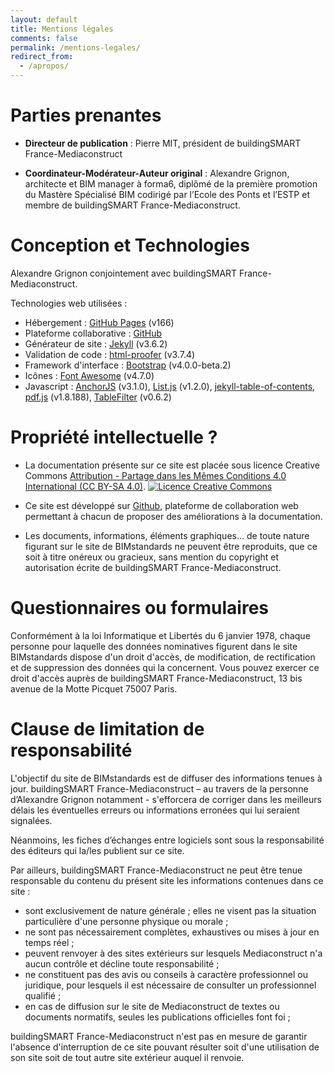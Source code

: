 ```yaml
---
layout: default
title: Mentions légales
comments: false
permalink: /mentions-legales/
redirect_from:
  - /apropos/
---
```


# Parties prenantes

* **Directeur de publication** : Pierre MIT, président de buildingSMART France-Mediaconstruct

* **Coordinateur-Modérateur-Auteur original** : Alexandre Grignon, architecte et BIM manager à forma6, diplômé de la première promotion du Mastère Spécialisé BIM codirigé par l’Ecole des Ponts et l’ESTP et membre de buildingSMART France-Mediaconstruct.

# Conception et Technologies

Alexandre Grignon conjointement avec buildingSMART France-Mediaconstruct.

Technologies web utilisées :

* Hébergement : [GitHub Pages](https://pages.github.com) (v166)
* Plateforme collaborative : [GitHub](https://github.com)
* Générateur de site : [Jekyll](http://jekyllrb.com) (v3.6.2)
* Validation de code : [html-proofer](https://github.com/gjtorikian/html-proofer) (v3.7.4)
* Framework d'interface : [Bootstrap](http://getbootstrap.com) (v4.0.0-beta.2)
* Icônes : [Font Awesome](https://fortawesome.github.io/Font-Awesome/) (v4.7.0)
* Javascript : [AnchorJS](https://github.com/bryanbraun/anchorjs) (v3.1.0), [List.js](http://www.listjs.com) (v1.2.0), [jekyll-table-of-contents](https://github.com/ghiculescu/jekyll-table-of-contents), [pdf.js](https://mozilla.github.io/pdf.js/) (v1.8.188), [TableFilter](http://koalyptus.github.io/TableFilter/) (v0.6.2)

# Propriété intellectuelle ?

* La documentation présente sur ce site est placée sous licence Creative Commons [Attribution - Partage dans les Mêmes Conditions 4.0 International (CC BY-SA 4.0)](http://creativecommons.org/licenses/by-sa/4.0/deed.fr). <a rel="license" href="http://creativecommons.org/licenses/by-sa/4.0/"><img alt="Licence Creative Commons" style="border-width:0" src="https://i.creativecommons.org/l/by-sa/4.0/88x31.png" /></a>

* Ce site est développé sur [Github](https://github.com), plateforme de collaboration web permettant à chacun de proposer des améliorations à la documentation.

* Les documents, informations, éléments graphiques… de toute nature figurant sur le site de BIMstandards ne peuvent être reproduits, que ce soit à titre onéreux ou gracieux, sans mention du copyright et autorisation écrite de buildingSMART France-Mediaconstruct.

# Questionnaires ou formulaires

Conformément à la loi Informatique et Libertés du 6 janvier 1978, chaque personne pour laquelle des données nominatives figurent dans le site BIMstandards dispose d'un droit d'accès, de modification, de rectification et de suppression des données qui la concernent. Vous pouvez exercer ce droit d'accès auprès de buildingSMART France-Mediaconstruct, 13 bis avenue de la Motte Picquet 75007 Paris.

# Clause de limitation de responsabilité

L'objectif du site de BIMstandards est de diffuser des informations tenues à jour. buildingSMART France-Mediaconstruct – au travers de la personne d’Alexandre Grignon notamment - s'efforcera de corriger dans les meilleurs délais les éventuelles erreurs ou informations erronées qui lui seraient signalées.

Néanmoins, les fiches d’échanges entre logiciels sont sous la responsabilité des éditeurs qui la/les publient sur ce site.

Par ailleurs, buildingSMART France-Mediaconstruct ne peut être tenue responsable du contenu du présent site les informations contenues dans ce site :

* sont exclusivement de nature générale ; elles ne visent pas la situation particulière d'une personne physique ou morale ;
* ne sont pas nécessairement complètes, exhaustives ou mises à jour en temps réel ;
* peuvent renvoyer à des sites extérieurs sur lesquels Mediaconstruct n'a aucun contrôle et décline toute responsabilité ;
* ne constituent pas des avis ou conseils à caractère professionnel ou juridique, pour lesquels il est nécessaire de consulter un professionnel qualifié ;
* en cas de diffusion sur le site de Mediaconstruct de textes ou documents normatifs, seules les publications officielles font foi ;

buildingSMART France-Mediaconstruct n'est pas en mesure de garantir l'absence d'interruption de ce site pouvant résulter soit d'une utilisation de son site soit de tout autre site extérieur auquel il renvoie.


